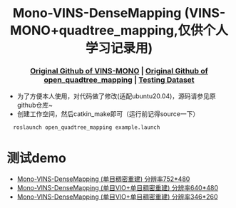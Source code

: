  [comment]: <> (# Mono-VINS-DenseMapping)

 <h1 align="center"> Mono-VINS-DenseMapping (VINS-MONO+quadtree_mapping,仅供个人学习记录用)
  </h1>


[comment]: <> (  <h2 align="center">PAPER</h2>)
  <h3 align="center">
  <a href="https://github.com/HKUST-Aerial-Robotics/VINS-Mono">Original Github of VINS-MONO</a>
  | <a href="https://github.com/HKUST-Aerial-Robotics/open_quadtree_mapping">Original Github of open_quadtree_mapping</a>
  | <a href="https://github.com/arclab-hku/Event_based_VO-VIO-SLAM?tab=readme-ov-file#5-evi-sam">Testing Dataset</a>
  </h3>
  <div align="center"></div>

  * 为了方便本人使用，对代码做了修改(适配ubuntu20.04)，源码请参见原github仓库~
  * 创建工作空间，然后catkin_make即可（运行前记得source一下）

~~~
  roslaunch open_quadtree_mapping example.launch
~~~

# 测试demo
* [Mono-VINS-DenseMapping (单目稠密重建) 分辨率752*480](https://www.bilibili.com/video/BV1Yp421X7xt/?spm_id_from=333.788&vd_source=a88e426798937812a8ffc1a9be5a3cb7)
* [Mono-VINS-DenseMapping (单目VIO+单目稠密重建) 分辨率640*480](https://www.bilibili.com/video/BV15H4y1N7un/?vd_source=a88e426798937812a8ffc1a9be5a3cb7)
* [Mono-VINS-DenseMapping (单目VIO+单目稠密重建) 分辨率346*260](https://www.bilibili.com/video/BV1Ji42127Vi/?vd_source=a88e426798937812a8ffc1a9be5a3cb7)